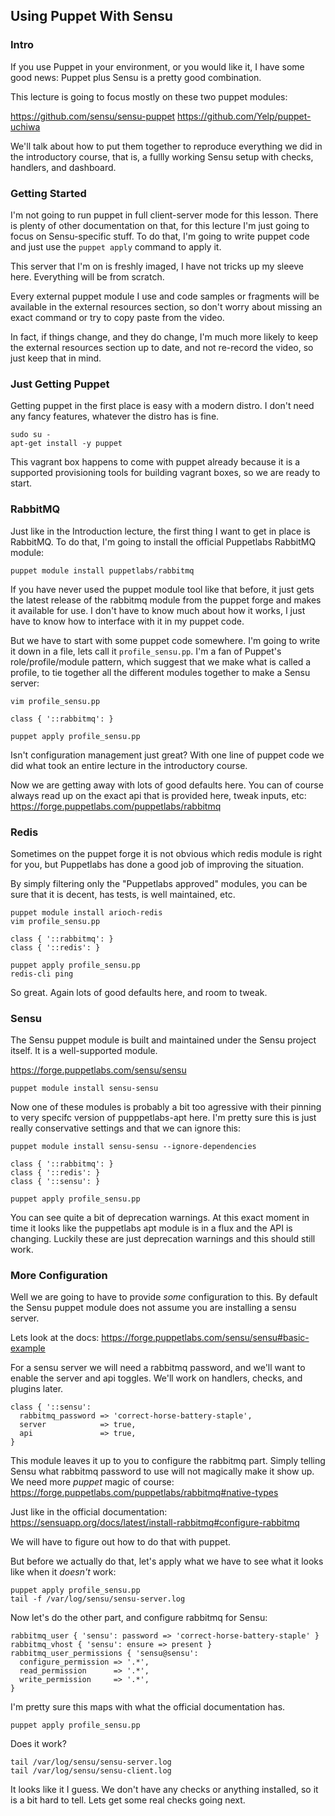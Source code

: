 ## Using Puppet With Sensu

### Intro

If you use Puppet in your environment, or you would like it, I have some good
news: Puppet plus Sensu is a pretty good combination.

This lecture is going to focus mostly on these two puppet modules:

https://github.com/sensu/sensu-puppet
https://github.com/Yelp/puppet-uchiwa

We'll talk about how to put them together to reproduce everything we did in
the introductory course, that is, a fullly working Sensu setup with checks,
handlers, and dashboard.

### Getting Started

I'm not going to run puppet in full client-server mode for this lesson. There
is plenty of other documentation on that, for this lecture I'm just going to
focus on Sensu-specific stuff. To do that, I'm going to write puppet code
and just use the `puppet apply` command to apply it.

This server that I'm on is freshly imaged, I have not tricks up my sleeve here.
Everything will be from scratch.

Every external puppet module I use and code samples or fragments will be
available in the external resources section, so don't worry about missing an
exact command or try to copy paste from the video.

In fact, if things change, and they do change, I'm much more likely to keep the
external resources section up to date, and not re-record the video, so just
keep that in mind.

### Just Getting Puppet

Getting puppet in the first place is easy with a modern distro. I don't need
any fancy features, whatever the distro has is fine.

    sudo su -
    apt-get install -y puppet

This vagrant box happens to come with puppet already because it is a supported
provisioning tools for building vagrant boxes, so we are ready to start.

### RabbitMQ

Just like in the Introduction lecture, the first thing I want to get in place
is RabbitMQ.  To do that, I'm going to install the official Puppetlabs RabbitMQ
module:

    puppet module install puppetlabs/rabbitmq

If you have never used the puppet module tool like that before, it just gets
the latest release of the rabbitmq module from the puppet forge and makes it
available for use. I don't have to know much about how it works, I just have to
know how to interface with it in my puppet code.

But we have to start with some puppet code somewhere. I'm going to write it
down in a file, lets call it `profile_sensu.pp`. I'm a fan of Puppet's
role/profile/module pattern, which suggest that we make what is called a
profile, to tie together all the different modules together to make a Sensu
server:

    vim profile_sensu.pp

```puppet
class { '::rabbitmq': }
 ```

    puppet apply profile_sensu.pp

Isn't configuration management just great? With one line of puppet code
we did what took an entire lecture in the introductory course.

Now we are getting away with lots of good defaults here. You can of course
always read up on the exact api that is provided here, tweak inputs, etc:
https://forge.puppetlabs.com/puppetlabs/rabbitmq

### Redis

Sometimes on the puppet forge it is not obvious which redis module is
right for you, but Puppetlabs has done a good job of improving the situation.

By simply filtering only the "Puppetlabs approved" modules, you can be sure
that it is decent, has tests, is well maintained, etc.

    puppet module install arioch-redis
    vim profile_sensu.pp

```puppet 
class { '::rabbitmq': }
class { '::redis': }
```

    puppet apply profile_sensu.pp
    redis-cli ping

So great. Again lots of good defaults here, and room to tweak.

### Sensu

The Sensu puppet module is built and maintained under the Sensu
project itself. It is a well-supported module.

https://forge.puppetlabs.com/sensu/sensu

    puppet module install sensu-sensu

Now one of these modules is probably a bit too agressive with their
pinning to very specifc version of pupppetlabs-apt here. I'm pretty sure
this is just really conservative settings and that we can ignore this:

    puppet module install sensu-sensu --ignore-dependencies

```puppet
class { '::rabbitmq': }
class { '::redis': }
class { '::sensu': }
```

    puppet apply profile_sensu.pp

You can see quite a bit of deprecation warnings. At this exact moment in time it looks like the
puppetlabs apt module is in a flux and the API is changing. Luckily these are just deprecation
warnings and this should still work.

### More Configuration

Well we are going to have to provide *some* configuration to this. By default the
Sensu puppet module does not assume you are installing a sensu server.

Lets look at the docs:
https://forge.puppetlabs.com/sensu/sensu#basic-example

For a sensu server we will need a rabbitmq password, and we'll want to enable the
server and api toggles. We'll work on handlers, checks, and plugins later.

```puppet
class { '::sensu':
  rabbitmq_password => 'correct-horse-battery-staple',
  server            => true,
  api               => true,
}
```

This module leaves it up to you to configure the rabbitmq part. Simply telling
Sensu what rabbitmq password to use will not magically make it show up. We need
more *puppet* magic of course:
https://forge.puppetlabs.com/puppetlabs/rabbitmq#native-types

Just like in the official documentation:
https://sensuapp.org/docs/latest/install-rabbitmq#configure-rabbitmq

We will have to figure out how to do that with puppet.

But before we actually do that, let's apply what we have to see what it looks
like when it *doesn't* work:

    puppet apply profile_sensu.pp
    tail -f /var/log/sensu/sensu-server.log


Now let's do the other part, and configure rabbitmq for Sensu:

```puppet
rabbitmq_user { 'sensu': password => 'correct-horse-battery-staple' }
rabbitmq_vhost { 'sensu': ensure => present }
rabbitmq_user_permissions { 'sensu@sensu':
  configure_permission => '.*',
  read_permission      => '.*',
  write_permission     => '.*',
}
```

I'm pretty sure this maps with what the official documentation has.

    puppet apply profile_sensu.pp

Does it work?

    tail /var/log/sensu/sensu-server.log
    tail /var/log/sensu/sensu-client.log

It looks like it I guess. We don't have any checks or anything installed, so it is
a bit hard to tell. Lets get some real checks going next.


